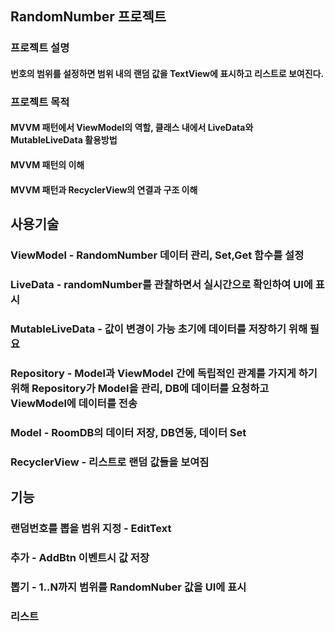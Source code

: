
## RandomNumber 프로젝트
### 프로젝트 설명
#### 번호의 범위를 설정하면 범위 내의 랜덤 값을 TextView에 표시하고 리스트로 보여진다.

### 프로젝트 목적
#### MVVM 패턴에서 ViewModel의 역할, 클래스 내에서 LiveData와 MutableLiveData 활용방법
#### MVVM 패턴의 이해
#### MVVM 패턴과 RecyclerView의 연결과 구조 이해

## 사용기술
### ViewModel - RandomNumber 데이터 관리, Set,Get 함수를 설정
### LiveData - randomNumber를 관찰하면서 실시간으로 확인하여 UI에 표시
### MutableLiveData - 값이 변경이 가능 초기에 데이터를 저장하기 위해 필요
### Repository - Model과 ViewModel 간에 독립적인 관계를 가지게 하기 위해 Repository가 Model을 관리, DB에 데이터를 요청하고 ViewModel에 데이터를 전송
### Model - RoomDB의 데이터 저장, DB연동, 데이터 Set
### RecyclerView - 리스트로 랜덤 값들을 보여짐

## 기능
### 랜덤번호를 뽑을 범위 지정 - EditText
### 추가 - AddBtn 이벤트시 값 저장
### 뽑기 - 1..N까지 범위를 RandomNuber 값을 UI에 표시
### 리스트

